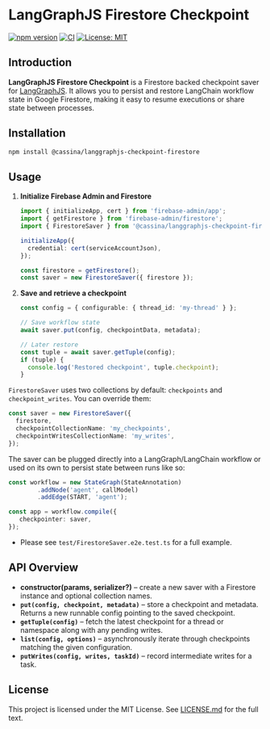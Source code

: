 # LangGraphJS Firestore Checkpoint

[![npm version](https://img.shields.io/npm/v/@cassina/langgraphjs-checkpoint-firestore)](https://www.npmjs.com/package/@cassina/langgraphjs-checkpoint-firestore)
[![CI](https://github.com/cassina/langgraphjs-checkpoint-firestore/actions/workflows/ci.yml/badge.svg)](https://github.com/cassina/langgraphjs-checkpoint-firestore/actions/workflows/ci.yml)
[![License: MIT](https://img.shields.io/badge/License-MIT-green.svg)](LICENSE.md)

## Introduction

**LangGraphJS Firestore Checkpoint** is a Firestore backed checkpoint saver for [LangGraphJS](https://github.com/langchain-ai/langgraphjs). It allows you to persist and restore LangChain workflow state in Google Firestore, making it easy to resume executions or share state between processes.

## Installation

```bash
npm install @cassina/langgraphjs-checkpoint-firestore
```

## Usage

1. **Initialize Firebase Admin and Firestore**
   ```typescript
   import { initializeApp, cert } from 'firebase-admin/app';
   import { getFirestore } from 'firebase-admin/firestore';
   import { FirestoreSaver } from '@cassina/langgraphjs-checkpoint-firestore';

   initializeApp({
     credential: cert(serviceAccountJson),
   });

   const firestore = getFirestore();
   const saver = new FirestoreSaver({ firestore });
   ```

2. **Save and retrieve a checkpoint**
   ```typescript
   const config = { configurable: { thread_id: 'my-thread' } };

   // Save workflow state
   await saver.put(config, checkpointData, metadata);

   // Later restore
   const tuple = await saver.getTuple(config);
   if (tuple) {
     console.log('Restored checkpoint', tuple.checkpoint);
   }
   ```

`FirestoreSaver` uses two collections by default: `checkpoints` and `checkpoint_writes`. You can override them:

```typescript
const saver = new FirestoreSaver({
  firestore,
  checkpointCollectionName: 'my_checkpoints',
  checkpointWritesCollectionName: 'my_writes',
});
```

The saver can be plugged directly into a LangGraph/LangChain workflow or used on its own to persist state between runs like so:

```typescript
const workflow = new StateGraph(StateAnnotation)
        .addNode('agent', callModel)
        .addEdge(START, 'agent');

const app = workflow.compile({
   checkpointer: saver,
});
```

- Please see `test/FirestoreSaver.e2e.test.ts` for a full example.

## API Overview

- **constructor(params, serializer?)** – create a new saver with a Firestore instance and optional collection names.
- **`put(config, checkpoint, metadata)`** – store a checkpoint and metadata. Returns a new runnable config pointing to the saved checkpoint.
- **`getTuple(config)`** – fetch the latest checkpoint for a thread or namespace along with any pending writes.
- **`list(config, options)`** – asynchronously iterate through checkpoints matching the given configuration.
- **`putWrites(config, writes, taskId)`** – record intermediate writes for a task.

## License

This project is licensed under the MIT License. See [LICENSE.md](LICENSE.md) for the full text.
